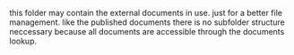 this folder may contain the external documents in use. just for a better file management. like the published documents there is no subfolder structure neccessary because all documents are accessible through the documents lookup.